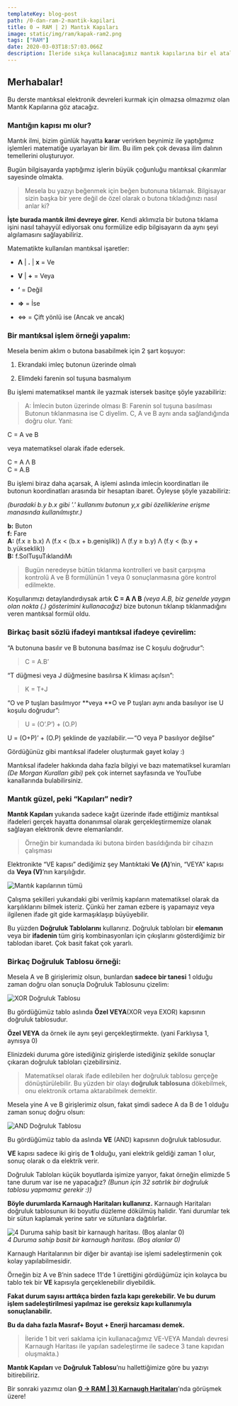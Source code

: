 ```yaml
---
templateKey: blog-post
path: /0-dan-ram-2-mantik-kapilari
title: 0 → RAM | 2) Mantık Kapıları
image: static/img/ram/kapak-ram2.png
tags: ["RAM"]
date: 2020-03-03T18:57:03.066Z
description: İleride sıkça kullanacağımız mantık kapılarına bir el atalım.
---
```

## Merhabalar!

Bu derste mantıksal elektronik devreleri kurmak için olmazsa olmazımız olan Mantık Kapılarına göz atacağız.

### Mantığın kapısı mı olur?

Mantık ilmi, bizim günlük hayatta **karar** verirken beynimiz ile yaptığımız işlemleri matematiğe uyarlayan bir ilim. Bu ilim pek çok devasa ilim dalının temellerini oluşturuyor.

Bugün bilgisayarda yaptığımız işlerin büyük çoğunluğu mantıksal çıkarımlar sayesinde olmakta.
> Mesela bu yazıyı beğenmek için beğen butonuna tıklamak. Bilgisayar sizin başka bir yere değil de özel olarak o butona tıkladığınızı nasıl anlar ki?

**İşte burada mantık ilmi devreye girer.** Kendi aklımızla bir butona tıklama işini nasıl tahayyül ediyorsak onu formülize edip bilgisayarın da aynı şeyi algılamasını sağlayabiliriz.

Matematikte kullanılan mantıksal işaretler:

* **Λ** | **.** | **x** = Ve

* **V** | **+** = Veya

* **‘** = Değil

* **⇒** = İse

* ⇔ = Çift yönlü ise (Ancak ve ancak)

### Bir mantıksal işlem örneği yapalım:

Mesela benim aklım o butona basabilmek için 2 şart koşuyor:

1. Ekrandaki imleç butonun üzerinde olmalı

1. Elimdeki farenin sol tuşuna basmalıyım

Bu işlemi matematiksel mantık ile yazmak istersek basitçe şöyle yazabiliriz:
> A: İmlecin buton üzerinde olması
B: Farenin sol tuşuna basılması
> Butonun tıklanmasına ise C diyelim.
C, A ve B aynı anda sağlandığında doğru olur. Yani:

C = A ve B

veya matematiksel olarak ifade edersek.

C = A Λ B <br>
C = A.B

Bu işlemi biraz daha açarsak, A işlemi aslında imlecin koordinatları ile butonun koordinatları arasında bir hesaptan ibaret. Öyleyse şöyle yazabiliriz:

*(buradaki b.y b.x gibi '.' kullanımı butonun y,x gibi özelliklerine erişme manasında kullanılmıştır.)*

**b:** Buton <br>
**f:** Fare <br>
**A:** (f.x ≥ b.x) Λ (f.x < (b.x + b.genişlik)) Λ (f.y ≥ b.y) Λ (f.y < (b.y + b.yükseklik)) <br>
**B:** f.SolTuşuTıklandıMı <br>
> Bugün neredeyse bütün tıklanma kontrolleri ve basit çarpışma kontrolü A ve B formülünün 1 veya 0 sonuçlanmasına göre kontrol edilmekte.

Koşullarımızı detaylandırdıysak artık **C = A Λ B** *(veya A.B, biz genelde yaygın olan nokta (.) gösterimini kullanacağız)* bize butonun tıklanıp tıklanmadığını veren mantıksal formül oldu.

### Birkaç basit sözlü ifadeyi mantıksal ifadeye çevirelim:

“A butonuna basılır ve B butonuna basılmaz ise C koşulu doğrudur”:
> C = A.B’

“T düğmesi veya J düğmesine basılırsa K kliması açılsın”:
> K = T+J

“O ve P tuşları basılmıyor **veya **O ve P tuşları aynı anda basılıyor ise U koşulu doğrudur”:
> U = (O’.P’) + (O.P)

U = (O+P)’ + (O.P) şeklinde de yazılabilir. — “O veya P basılıyor değilse”

Gördüğünüz gibi mantıksal ifadeler oluşturmak gayet kolay :)

Mantıksal ifadeler hakkında daha fazla bilgiyi ve bazı matematiksel kuramları *(De Morgan Kuralları gibi)* pek çok internet sayfasında ve YouTube kanallarında bulabilirsiniz.

### Mantık güzel, peki “Kapıları” nedir?

**Mantık Kapıları** yukarıda sadece kağıt üzerinde ifade ettiğimiz mantıksal ifadeleri gerçek hayatta donanımsal olarak gerçekleştirmemize olanak sağlayan elektronik devre elemanlarıdır.
> Örneğin bir kumandada iki butona birden basıldığında bir cihazın çalışması

Elektronikte
“VE kapısı” dediğimiz şey Mantıktaki **Ve (Λ)**’nin,
“VEYA” kapısı da **Veya (V)**’nın karşılığıdır.

![Mantık kapılarının tümü](static/img/ram/mantik-kapilari-hepsi.gif)

Çalışma şekilleri yukarıdaki gibi verilmiş kapıların matematiksel olarak da karşılıklarını bilmek isteriz. Çünkü her zaman ezbere iş yapamayız veya ilgilenen ifade git gide karmaşıklaşıp büyüyebilir.

Bu yüzden **Doğruluk Tablolarını** kullanırız. Doğruluk tabloları bir **elemanın** veya bir **ifadenin** tüm giriş kombinasyonları için çıkışlarını gösterdiğimiz bir tablodan ibaret. Çok basit fakat çok yararlı.

### Birkaç Doğruluk Tablosu örneği:

Mesela A ve B girişlerimiz olsun, bunlardan **sadece bir tanesi** 1 olduğu zaman doğru olan sonuçla Doğruluk Tablosunu çizelim:

![XOR Doğruluk Tablosu](static/img/ram/xor-tablo.png)

Bu gördüğümüz tablo aslında **Özel VEYA**(XOR veya EXOR) kapısının doğruluk tablosudur.

**Özel VEYA** da örnek ile aynı şeyi gerçekleştirmekte. (yani Farklıysa 1, aynısya 0)

Elinizdeki duruma göre istediğiniz girişlerde istediğiniz şekilde sonuçlar çıkaran doğruluk tabloları çizebilirsiniz.
> Matematiksel olarak ifade edilebilen her doğruluk tablosu gerçeğe dönüştürülebilir.
Bu yüzden bir olayı **doğruluk tablosuna** dökebilmek, onu elektronik ortama aktarabilmek demektir.

Mesela yine A ve B girişlerimiz olsun, fakat şimdi sadece A da B de 1 olduğu zaman sonuç doğru olsun:

![AND Doğruluk Tablosu](static/img/ram/and-tablo.png)

Bu gördüğümüz tablo da aslında **VE** (AND) kapısının doğruluk tablosudur.

**VE** kapısı sadece iki giriş de **1** olduğu, yani elektrik geldiği zaman 1 olur, sonuç olarak o da elektrik verir.

Doğruluk Tabloları küçük boyutlarda işimize yarıyor, fakat örneğin elimizde 5 tane durum var ise ne yapacağız? *(Bunun için 32 satırlık bir doğruluk tablosu yapmamız gerekir :))*

**Böyle durumlarda Karnaugh Haritaları kullanırız.** Karnaugh Haritaları doğruluk tablosunun iki boyutlu düzleme dökülmüş halidir. Yani durumlar tek bir sütun kaplamak yerine satır ve sütunlara dağıtılırlar.

![4 Duruma sahip basit bir karnaugh haritası. (Boş alanlar 0)](static/img/ram/karna1.png)<br>
*4 Duruma sahip basit bir karnaugh haritası. (Boş alanlar 0)*

Karnaugh Haritalarının bir diğer bir avantajı ise işlemi sadeleştirmenin çok kolay yapılabilmesidir.

Örneğin biz A ve B’nin sadece 11'de 1 ürettiğini gördüğümüz için kolayca bu tablo tek bir **VE** kapısıyla gerçeklenebilir diyebildik.

**Fakat durum sayısı arttıkça birden fazla kapı gerekebilir. Ve bu durum işlem sadeleştirilmesi yapılmaz ise gereksiz kapı kullanımıyla sonuçlanabilir.**

**Bu da daha fazla Masraf+ Boyut + Enerji harcaması demek.**
> İleride 1 bit veri saklama için kullanacağımız VE-VEYA Mandalı devresi Karnaugh Haritası ile yapılan sadeleştirme ile sadece 3 tane kapıdan oluşmakta.)

**Mantık Kapıları** ve **Doğruluk Tablosu**’nu hallettiğimize göre bu yazıyı bitirebiliriz.

Bir sonraki yazımız olan [**0 → RAM | 3) Karnaugh Haritaları**](0-dan-ram-3-karnaugh-haritalari)'nda görüşmek üzere!
